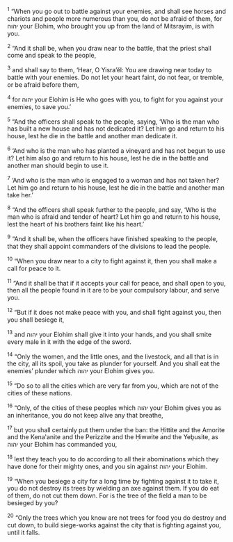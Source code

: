 <sup>1</sup> “When you go out to battle against your enemies, and shall see horses and chariots and people more numerous than you, do not be afraid of them, for יהוה your Elohim, who brought you up from the land of Mitsrayim, is with you.

<sup>2</sup> “And it shall be, when you draw near to the battle, that the priest shall come and speak to the people,

<sup>3</sup> and shall say to them, ‘Hear, O Yisra’ĕl: You are drawing near today to battle with your enemies. Do not let your heart faint, do not fear, or tremble, or be afraid before them,

<sup>4</sup> for יהוה your Elohim is He who goes with you, to fight for you against your enemies, to save you.’

<sup>5</sup> “And the officers shall speak to the people, saying, ‘Who is the man who has built a new house and has not dedicated it? Let him go and return to his house, lest he die in the battle and another man dedicate it.

<sup>6</sup> ‘And who is the man who has planted a vineyard and has not begun to use it? Let him also go and return to his house, lest he die in the battle and another man should begin to use it.

<sup>7</sup> ‘And who is the man who is engaged to a woman and has not taken her? Let him go and return to his house, lest he die in the battle and another man take her.’

<sup>8</sup> “And the officers shall speak further to the people, and say, ‘Who is the man who is afraid and tender of heart? Let him go and return to his house, lest the heart of his brothers faint like his heart.’

<sup>9</sup> “And it shall be, when the officers have finished speaking to the people, that they shall appoint commanders of the divisions to lead the people.

<sup>10</sup> “When you draw near to a city to fight against it, then you shall make a call for peace to it.

<sup>11</sup> “And it shall be that if it accepts your call for peace, and shall open to you, then all the people found in it are to be your compulsory labour, and serve you.

<sup>12</sup> “But if it does not make peace with you, and shall fight against you, then you shall besiege it,

<sup>13</sup> and יהוה your Elohim shall give it into your hands, and you shall smite every male in it with the edge of the sword.

<sup>14</sup> “Only the women, and the little ones, and the livestock, and all that is in the city, all its spoil, you take as plunder for yourself. And you shall eat the enemies’ plunder which יהוה your Elohim gives you.

<sup>15</sup> “Do so to all the cities which are very far from you, which are not of the cities of these nations.

<sup>16</sup> “Only, of the cities of these peoples which יהוה your Elohim gives you as an inheritance, you do not keep alive any that breathe,

<sup>17</sup> but you shall certainly put them under the ban: the Ḥittite and the Amorite and the Kena‛anite and the Perizzite and the Ḥiwwite and the Yeḇusite, as יהוה your Elohim has commanded you,

<sup>18</sup> lest they teach you to do according to all their abominations which they have done for their mighty ones, and you sin against יהוה your Elohim.

<sup>19</sup> “When you besiege a city for a long time by fighting against it to take it, you do not destroy its trees by wielding an axe against them. If you do eat of them, do not cut them down. For is the tree of the field a man to be besieged by you?

<sup>20</sup> “Only the trees which you know are not trees for food you do destroy and cut down, to build siege-works against the city that is fighting against you, until it falls.

